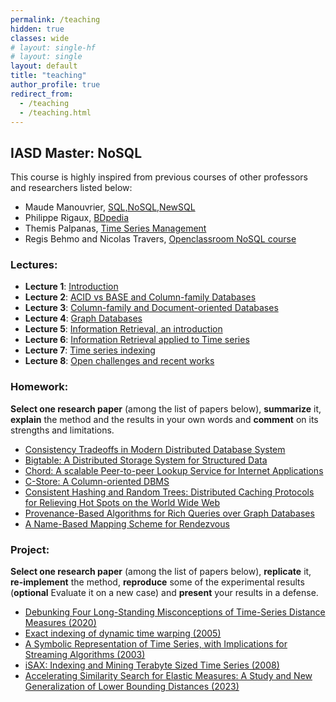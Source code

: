 ```yaml
---
permalink: /teaching
hidden: true
classes: wide
# layout: single-hf
# layout: single
layout: default
title: "teaching"
author_profile: true
redirect_from: 
  - /teaching
  - /teaching.html
---
```


## IASD Master: NoSQL

This course is highly inspired from previous courses of other professors and researchers listed below:

- Maude Manouvrier, [SQL,NoSQL,NewSQL](https://www.lamsade.dauphine.fr/~manouvri/NoSQL/CoursNoSQL_MM.html)
- Philippe Rigaux, [BDpedia](http://b3d.bdpedia.fr/)
- Themis Palpanas, [Time Series Management](https://helios2.mi.parisdescartes.fr/~themisp/)
- Regis Behmo and Nicolas Travers, [Openclassroom NoSQL course](https://openclassrooms.com/fr/courses/4462426-maitrisez-les-bases-de-donnees-nosql)


### Lectures:

  - **Lecture 1**: [Introduction](https://drive.google.com/file/d/1sAldypwUI9LoX3R_zX5h8y_Uw4cN8h6F/view?usp=sharing)
  - **Lecture 2**: [ACID vs BASE and Column-family Databases](https://drive.google.com/file/d/1v-fMnARx9l0r-KKJ7A844b2cBhRfcOc5/view?usp=sharing)
  - **Lecture 3**: [Column-family and Document-oriented Databases]()
  - **Lecture 4**: [Graph Databases]()
  - **Lecture 5**: [Information Retrieval, an introduction]()
  - **Lecture 6**: [Information Retrieval applied to Time series]()
  - **Lecture 7**: [Time series indexing]()
  - **Lecture 8**: [Open challenges and recent works]()

### Homework:

**Select one research paper** (among the list of papers below), **summarize** it, **explain** the method and the results in your own words and **comment** on its strengths and limitations.


- [Consistency Tradeoffs in Modern Distributed Database System](https://www.cs.umd.edu/~abadi/papers/abadi-pacelc.pdf)
- [Bigtable: A Distributed Storage System for Structured Data](https://static.googleusercontent.com/media/research.google.com/en//archive/bigtable-osdi06.pdf)
- [Chord: A scalable Peer-to-peer Lookup Service for Internet Applications](https://pdos.csail.mit.edu/papers/chord:sigcomm01/chord_sigcomm.pdf)
- [C-Store: A Column-oriented DBMS](https://web.stanford.edu/class/cs345d-01/rl/cstore.pdf)
- [Consistent Hashing and Random Trees: Distributed Caching Protocols for Relieving Hot Spots on the World Wide Web](https://www.cs.princeton.edu/courses/archive/fall09/cos518/papers/chash.pdf)
- [Provenance-Based Algorithms for Rich Queries over Graph Databases](https://inria.hal.science/hal-03140067/document)
- [A Name-Based Mapping Scheme for Rendezvous](https://www.eecs.umich.edu/techreports/cse/96/CSE-TR-316-96.pdf)

### Project:

**Select one research paper** (among the list of papers below), **replicate** it, **re-implement** the method, **reproduce** some of the experimental results (**optional** Evaluate it on a new case) and **present** your results in a defense.

- [Debunking Four Long-Standing Misconceptions of Time-Series Distance Measures (2020)](https://www.paparrizos.org/papers/PaparrizosSIGMOD20.pdf)
- [Exact indexing of dynamic time warping (2005)](https://link.springer.com/article/10.1007/s10115-004-0154-9)
- [A Symbolic Representation of Time Series, with Implications for Streaming Algorithms (2003)](https://www.cs.ucr.edu/~eamonn/SAX.pdf)
- [iSAX: Indexing and Mining Terabyte Sized Time Series (2008)](https://www.cs.ucr.edu/~eamonn/iSAX.pdf)
- [Accelerating Similarity Search for Elastic Measures: A Study and New Generalization of Lower Bounding Distances (2023)](https://www.paparrizos.org/papers/PaparrizosVLDB23.pdf)


